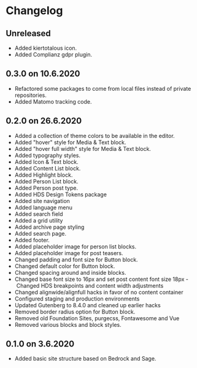 # Changelog

## Unreleased

- Added kiertotalous icon.
- Added Complianz gdpr plugin.

## 0.3.0 on 10.6.2020

- Refactored some packages to come from local files instead of private repositories.
- Added Matomo tracking code.

## 0.2.0 on 26.6.2020

- Added a collection of theme colors to be available in the editor.
- Added "hover" style for Media & Text block.
- Added "hover full width" style for Media & Text block.
- Added typography styles.
- Added Icon & Text block.
- Added Content List block.
- Added Highlight block.
- Added Person List block.
- Added Person post type.
- Added HDS Design Tokens package
- Added site navigation
- Added language menu
- Added search field
- Added a grid utility
- Added archive page styling
- Added search page.
- Added footer.
- Added placeholder image for person list blocks.
- Added placeholder image for post teasers.
- Changed padding and font size for Button block.
- Changed default color for Button block.
- Changed spacing around and inside blocks.
- Changed base font size to 16px and set post content font size 18px
- Changed HDS breakpoints and content width adjustments
- Changed alignwide/alignfull hacks in favor of no content container
- Configured staging and production environments
- Updated Gutenberg to 8.4.0 and cleaned up earlier hacks
- Removed border radius option for Button block.
- Removed old Foundation Sites, purgecss, Fontawesome and Vue
- Removed various blocks and block styles.

## 0.1.0 on 3.6.2020

- Added basic site structure based on Bedrock and Sage.

